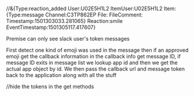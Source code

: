 //&{Type:reaction_added User:U02E5H1L2 ItemUser:U02E5H1L2 Item:{Type:message Channel:C3TP862EP File: FileComment: Timestamp:1501303033.281065} Reaction:smile EventTimestamp:1501305117.417607}

Premise can only see slack user's token messages

First detect one kind of emoji was used in the message
then if an approved emoji get the callback information
in the callback info get message ID, if message ID exits in message list
we lookup app id and then we get the actual app object by id. We then 
pass the callback url and message token back to the application along with all the stuff

//hide the tokens in the get methods
